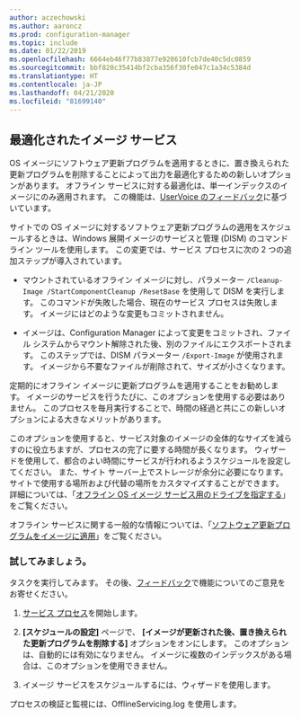 ```yaml
---
author: aczechowski
ms.author: aaroncz
ms.prod: configuration-manager
ms.topic: include
ms.date: 01/22/2019
ms.openlocfilehash: 6664eb46f77b83877e928610fcb7de40c5dc0859
ms.sourcegitcommit: bbf820c35414bf2cba356f30fe047c1a34c5384d
ms.translationtype: HT
ms.contentlocale: ja-JP
ms.lasthandoff: 04/21/2020
ms.locfileid: "81699140"
---
```

## <a name="optimized-image-servicing"></a><a name="bkmk_resetbase"></a> 最適化されたイメージ サービス
<!--3555951-->

OS イメージにソフトウェア更新プログラムを適用するときに、置き換えられた更新プログラムを削除することによって出力を最適化するための新しいオプションがあります。 オフライン サービスに対する最適化は、単一インデックスのイメージにのみ適用されます。 この機能は、[UserVoice のフィードバック](https://configurationmanager.uservoice.com/forums/300492-ideas/suggestions/34230259-integrate-resetbase-and-wim-optimization-exportin)に基づいています。 

サイトでの OS イメージに対するソフトウェア更新プログラムの適用をスケジュールするときは、Windows 展開イメージのサービスと管理 (DISM) のコマンド ライン ツールを使用します。 この変更では、サービス プロセスに次の 2 つの追加ステップが導入されています。  

- マウントされているオフライン イメージに対し、パラメーター `/Cleanup-Image /StartComponentCleanup /ResetBase` を使用して DISM を実行します。 このコマンドが失敗した場合、現在のサービス プロセスは失敗します。 イメージにはどのような変更もコミットされません。  

-  イメージは、Configuration Manager によって変更をコミットされ、ファイル システムからマウント解除された後、別のファイルにエクスポートされます。 このステップでは、DISM パラメーター `/Export-Image` が使用されます。 イメージから不要なファイルが削除されて、サイズが小さくなります。  

定期的にオフライン イメージに更新プログラムを適用することをお勧めします。 イメージのサービスを行うたびに、このオプションを使用する必要はありません。 このプロセスを毎月実行することで、時間の経過と共にこの新しいオプションによる大きなメリットがあります。 

このオプションを使用すると、サービス対象のイメージの全体的なサイズを減らすのに役立ちますが、プロセスの完了に要する時間が長くなります。 ウィザードを使用して、都合のよい時間にサービスが行われるようスケジュールを設定してください。 また、サイト サーバー上でストレージが余分に必要になります。 サイトで使用する場所および代替の場所をカスタマイズすることができます。 詳細については、「[オフライン OS イメージ サービス用のドライブを指定する](../../../../../osd/get-started/manage-operating-system-images.md#bkmk_servicing-drive)」をご覧ください。 

オフライン サービスに関する一般的な情報については、「[ソフトウェア更新プログラムをイメージに適用](../../../../../osd/get-started/manage-operating-system-images.md#BKMK_OSImagesApplyUpdates)」をご覧ください。 


### <a name="try-it-out"></a>試してみましょう。

タスクを実行してみます。 その後、[フィードバック](../../../../understand/find-help.md#product-feedback)で機能についてのご意見をお寄せください。

1. [サービス プロセス](../../../../../osd/get-started/manage-operating-system-images.md#servicing-process)を開始します。  

2. **[スケジュールの設定]** ページで、 **[イメージが更新された後、置き換えられた更新プログラムを削除する]** オプションをオンにします。 このオプションは、自動的には有効になりません。 イメージに複数のインデックスがある場合は、このオプションを使用できません。  

3. イメージ サービスをスケジュールするには、ウィザードを使用します。  

プロセスの検証と監視には、OfflineServicing.log を使用します。 

